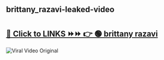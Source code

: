 
 ## brittany_razavi-leaked-video 

# <h2><a href="https://clipsfans.com/brittany_razavi&ref=git">🔗 Click to LINKS ⏩⏩ 👉 🟢 brittany razavi </a></h2>

<a href="https://clipsfans.com/brittany_razavi&ref=git" rel="nofollow" data-target="animated-image.originalLink"><img src="https://i.ibb.co.com/xMMVF88/686577567.gif" alt="Viral Video Original" style="max-width: 100%; display: inline-block;" data-target="animated-image.originalImage"></a>
